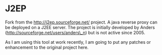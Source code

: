 J2EP
====

Fork from the http://j2ep.sourceforge.net/ project. A java reverse proxy can be deployed on a J2EE server. The project is initially developed by Anders (http://sourceforge.net/users/anders\_n) but is not active since 2005.

As I am using this tool at work recently, I am going to put any patches or enhancement to the original project here.
